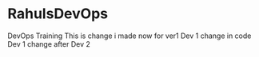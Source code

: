 # RahulsDevOps
DevOps Training 
This is change i made now for ver1
Dev 1 change in code
Dev 1 change after Dev 2
